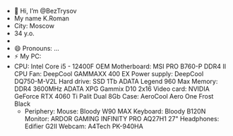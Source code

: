 - 👋 Hi, I’m @BezTrysov
- My name K.Roman
- City: Moscow
- 34 y.o.
- 
- 😄 Pronouns: ...
- ⚡ My PC:
- 
     CPU: Intel Core i5 - 12400F OEM
     Motherboard: MSI PRO B760-P DDR4 II
     CPU Fan: DeepCool GAMMAXX 400 EX
     Power supply: DeepCool DQ750-M-V2L
     Hard drive: SSD 1Tb ADATA Legend 960 Max
     Memory: DDR4 3600MHz ADATA XPG Gammix D10 2x16
     Video card: NVIDIA GeForce RTX 4060 Ti Palit Dual 8Gb
     Case: AeroCool Aero One Frost Black
  -  Periphery:
     Mouse: Bloody W90 MAX
     Keyboard: Bloody B120N
     Monitor: ARDOR GAMING INFINITY PRO AQ27H1 27"
     Headphones: Edifier G2II
     Webcam: A4Tech PK-940HA
  

<!---
BezTrysov/BezTrysov is a ✨ special ✨ repository because its `README.md` (this file) appears on your GitHub profile.
You can click the Preview link to take a look at your changes.
--->
